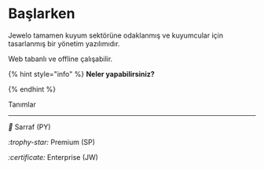 # Başlarken

Jewelo tamamen kuyum sektörüne odaklanmış ve kuyumcular için tasarlanmış bir yönetim yazılımıdır.

Web tabanlı ve offline çalışabilir.

{% hint style="info" %}
**Neler yapabilirsiniz?**


{% endhint %}

Tanımlar

***

<i class="fa-gem">:gem:</i> Sarraf (PY)

<i class="fa-trophy-star">:trophy-star:</i> Premium (SP)&#x20;

<i class="fa-certificate">:certificate:</i> Enterprise (JW)
